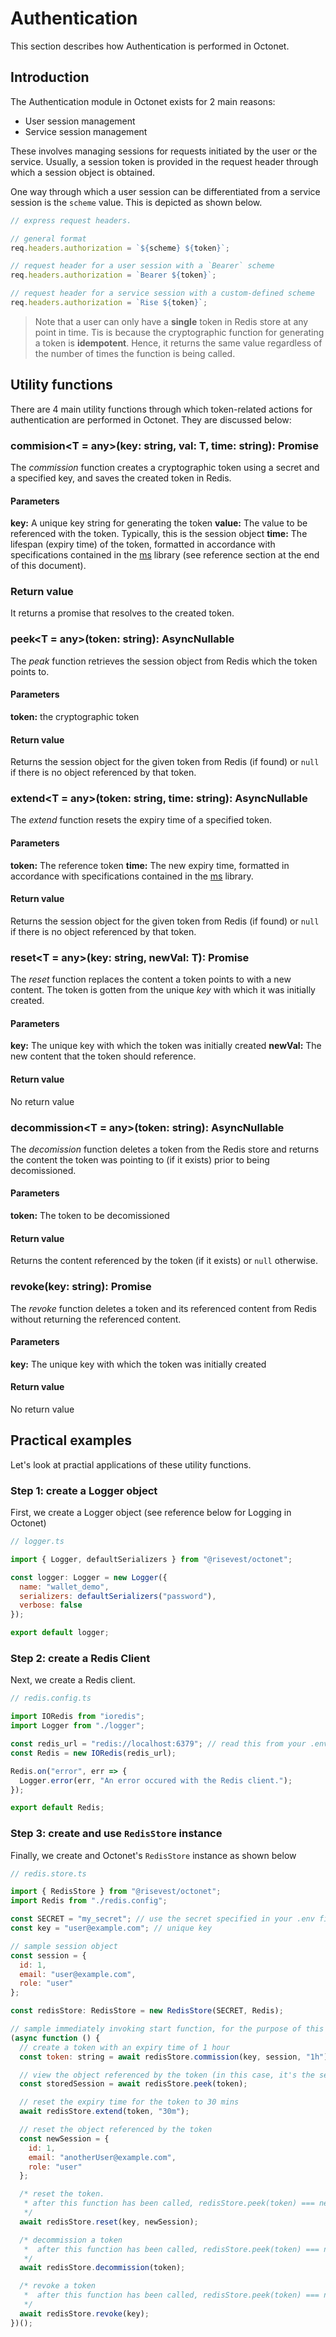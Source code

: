 # Authentication

This section describes how Authentication is performed in Octonet.

## Introduction

The Authentication module in Octonet exists for 2 main reasons:

- User session management
- Service session management

These involves managing sessions for requests initiated by the user or the service. Usually, a session token is provided in the request header through which a session object is obtained.

One way through which a user session can be differentiated from a service session is the `scheme` value. This is depicted as shown below.

```js
// express request headers.

// general format
req.headers.authorization = `${scheme} ${token}`;

// request header for a user session with a `Bearer` scheme
req.headers.authorization = `Bearer ${token}`;

// request header for a service session with a custom-defined scheme
req.headers.authorization = `Rise ${token}`;
```

> Note that a user can only have a **single** token in Redis store at any point in time. Tis is because the cryptographic function for generating a token is **idempotent**. Hence, it returns the same value regardless of the number of times the function is being called.

## Utility functions

There are 4 main utility functions through which token-related actions for authentication are performed in Octonet. They are discussed below:

### commision<T = any>(key: string, val: T, time: string): Promise<string>

The _commission_ function creates a cryptographic token using a secret and a specified key, and saves the created token in Redis.

#### Parameters

**key:** A unique key string for generating the token
**value:** The value to be referenced with the token. Typically, this is the session object
**time:** The lifespan (expiry time) of the token, formatted in accordance with specifications contained in the [ms](https://github.com/vercel/ms#readme) library (see reference section at the end of this document).

### Return value

It returns a promise that resolves to the created token.

### peek<T = any>(token: string): AsyncNullable<T>

The _peak_ function retrieves the session object from Redis which the token points to.

#### Parameters

**token:** the cryptographic token

#### Return value

Returns the session object for the given token from Redis (if found) or `null` if there is no object referenced by that token.

### extend<T = any>(token: string, time: string): AsyncNullable<T>

The _extend_ function resets the expiry time of a specified token.

#### Parameters

**token:** The reference token
**time:** The new expiry time, formatted in accordance with specifications contained in the [ms](https://github.com/vercel/ms#readme) library.

#### Return value

Returns the session object for the given token from Redis (if found) or `null` if there is no object referenced by that token.

### reset<T = any>(key: string, newVal: T): Promise<void>

The _reset_ function replaces the content a token points to with a new content. The token is gotten from the unique _key_ with which it was initially created.

#### Parameters

**key:** The unique key with which the token was initially created
**newVal:** The new content that the token should reference.

#### Return value

No return value

### decommission<T = any>(token: string): AsyncNullable<T>

The _decomission_ function deletes a token from the Redis store and returns the content the token was pointing to (if it exists) prior to being decomissioned.

#### Parameters

**token:** The token to be decomissioned

#### Return value

Returns the content referenced by the token (if it exists) or `null` otherwise.

### revoke(key: string): Promise<void>

The _revoke_ function deletes a token and its referenced content from Redis without returning the referenced content.

#### Parameters

**key:** The unique key with which the token was initially created

#### Return value

No return value

## Practical examples

Let's look at practial applications of these utility functions.

### Step 1: create a Logger object

First, we create a Logger object (see reference below for Logging in Octonet)

```js
// logger.ts

import { Logger, defaultSerializers } from "@risevest/octonet";

const logger: Logger = new Logger({
  name: "wallet_demo",
  serializers: defaultSerializers("password"),
  verbose: false
});

export default logger;
```

### Step 2: create a Redis Client

Next, we create a Redis client.

```js
// redis.config.ts

import IORedis from "ioredis";
import Logger from "./logger";

const redis_url = "redis://localhost:6379"; // read this from your .env file
const Redis = new IORedis(redis_url);

Redis.on("error", err => {
  Logger.error(err, "An error occured with the Redis client.");
});

export default Redis;
```

### Step 3: create and use `RedisStore` instance

Finally, we create and Octonet's `RedisStore` instance as shown below

```js
// redis.store.ts

import { RedisStore } from "@risevest/octonet";
import Redis from "./redis.config";

const SECRET = "my_secret"; // use the secret specified in your .env file
const key = "user@example.com"; // unique key

// sample session object
const session = {
  id: 1,
  email: "user@example.com",
  role: "user"
};

const redisStore: RedisStore = new RedisStore(SECRET, Redis);

// sample immediately invoking start function, for the purpose of this example
(async function () {
  // create a token with an expiry time of 1 hour
  const token: string = await redisStore.commission(key, session, "1h"); // returns a cryptographic token

  // view the object referenced by the token (in this case, it's the session object created above)
  const storedSession = await redisStore.peek(token);

  // reset the expiry time for the token to 30 mins
  await redisStore.extend(token, "30m");

  // reset the object referenced by the token
  const newSession = {
    id: 1,
    email: "anotherUser@example.com",
    role: "user"
  };

  /* reset the token.
   * after this function has been called, redisStore.peek(token) === newSession
   */
  await redisStore.reset(key, newSession);

  /* decommission a token
   *  after this function has been called, redisStore.peek(token) === null
   */
  await redisStore.decommission(token);

  /* revoke a token
   *  after this function has been called, redisStore.peek(token) === null
   */
  await redisStore.revoke(key);
})();
```
